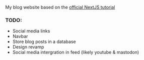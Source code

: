 My blog website based on the [official NextJS tutorial](https://nextjs.org/learn)

### TODO:
- Social media links
- Navbar
- Store blog posts in a database
- Design revamp
- Social media intergration in feed (likely youtube & mastodon)
